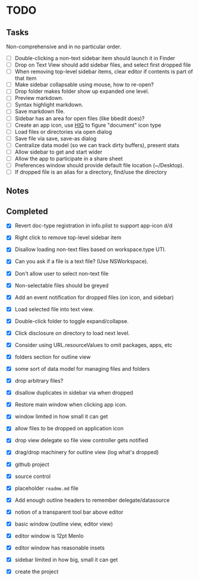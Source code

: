 # TODO

## Tasks

Non-comprehensive and in no particular order.

- [ ] Double-clicking a non-text sidebar item should launch it in Finder
- [ ] Drop on Text View should add sidebar files, and select first dropped file
- [ ] When removing top-level sidebar items, clear editor if contents is part of that item
- [ ] Make sidebar collapsable using mouse, how to re-open?
- [ ] Drop folder makes folder show up expanded one level.
- [ ] Preview markdown.
- [ ] Syntax highlight markdown.
- [ ] Save markdown file.
- [ ] Sidebar has an area for open files (like bbedit does)?
- [ ] Create an app icon, use [HIG][appicon] to figure "document" icon type
- [ ] Load files or directories via open dialog
- [ ] Save file via save, save-as dialog
- [ ] Centralize data model (so we can track dirty buffers), present stats
- [ ] Allow sidebar to get and start wider
- [ ] Allow the app to participate in a share sheet
- [ ] Preferences window should provide default file location (~/Desktop).
- [ ] If dropped file is an alias for a directory, find/use the directory

## Notes

## Completed

- [x] Revert doc-type registration in info.plist to support app-icon d/d
- [x] Right click to remove top-level sidebar item
- [x] Disallow loading non-text files based on workspace.type UTI.
- [x] Can you ask if a file is a text file? (Use NSWorkspace).
- [x] Don't allow user to select non-text file
- [x] Non-selectable files should be greyed
- [x] Add an event notification for dropped files (on icon, and sidebar)
- [x] Load selected file into text view.
- [x] Double-click folder to toggle expand/collapse.
- [x] Click disclosure on directory to load next level.
- [x] Consider using URL.resourceValues to omit packages, apps, etc
- [x] folders section for outline view
- [x] some sort of data model for managing files and folders
- [x] drop arbitrary files?
- [x] disallow duplicates in sidebar via when dropped
- [x] Restore main window when clicking app icon.
- [x] window limited in how small it can get
- [x] allow files to be dropped on application icon
- [x] drop view delegate so file view controller gets notified
- [x] drag/drop machinery for outline view (log what's dropped)
- [x] github project
- [x] source control
- [x] placeholder `readme.md` file
- [x] Add enough outline headers to remember delegate/datasource
- [x] notion of a transparent tool bar above editor
- [x] basic window (outline view, editor view)
- [x] editor window is 12pt Menlo
- [x] editor window has reasonable insets
- [x] sidebar limited in how big, small it can get
- [x] create the project


[hig]: https://developer.apple.com/design/human-interface-guidelines/macos/overview/themes/
[appicon]: https://developer.apple.com/design/human-interface-guidelines/macos/icons-and-images/app-icon/
